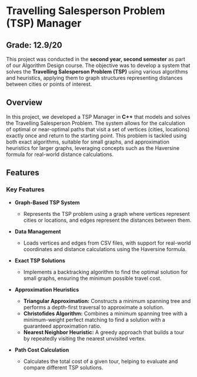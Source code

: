 # Travelling Salesperson Problem (TSP) Manager
## Grade: 12.9/20

This project was conducted in the **second year, second semester** as part of our Algorithm Design course. The objective was to develop a system that solves the **Travelling Salesperson Problem (TSP)** using various algorithms and heuristics, applying them to graph structures representing distances between cities or points of interest.

## Overview

In this project, we developed a TSP Manager in **C++** that models and solves the Travelling Salesperson Problem. The system allows for the calculation of optimal or near-optimal paths that visit a set of vertices (cities, locations) exactly once and return to the starting point. This problem is tackled using both exact algorithms, suitable for small graphs, and approximation heuristics for larger graphs, leveraging concepts such as the Haversine formula for real-world distance calculations.

## Features

### Key Features

- **Graph-Based TSP System**
  - Represents the TSP problem using a graph where vertices represent cities or locations, and edges represent the distances between them.

- **Data Management**
  - Loads vertices and edges from CSV files, with support for real-world coordinates and distance calculations using the Haversine formula.

- **Exact TSP Solutions**
  - Implements a backtracking algorithm to find the optimal solution for small graphs, ensuring the minimum possible travel cost.

- **Approximation Heuristics**
  - **Triangular Approximation:** Constructs a minimum spanning tree and performs a depth-first traversal to approximate a solution.
  - **Christofides Algorithm:** Combines a minimum spanning tree with a minimum-weight perfect matching to find a solution with a guaranteed approximation ratio.
  - **Nearest Neighbor Heuristic:** A greedy approach that builds a tour by repeatedly visiting the nearest unvisited vertex.

- **Path Cost Calculation**
  - Calculates the total cost of a given tour, helping to evaluate and compare different TSP solutions.
